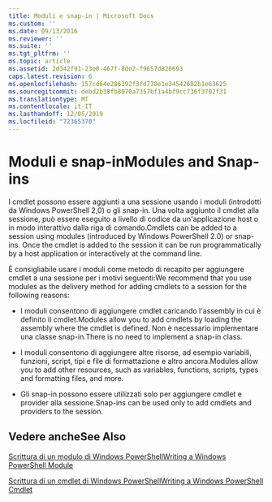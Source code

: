 ```yaml
---
title: Moduli e snap-in | Microsoft Docs
ms.custom: ''
ms.date: 09/13/2016
ms.reviewer: ''
ms.suite: ''
ms.tgt_pltfrm: ''
ms.topic: article
ms.assetid: 2d342f91-23e0-467f-8de2-f9657d820693
caps.latest.revision: 6
ms.openlocfilehash: 157cd64e286392f3fd770e1e34542682b1e63625
ms.sourcegitcommit: debd2b38fb8070a7357bf1a4bf9cc736f3702f31
ms.translationtype: MT
ms.contentlocale: it-IT
ms.lasthandoff: 12/05/2019
ms.locfileid: "72365370"
---
```

# <a name="modules-and-snap-ins"></a><span data-ttu-id="67deb-102">Moduli e snap-in</span><span class="sxs-lookup"><span data-stu-id="67deb-102">Modules and Snap-ins</span></span>

<span data-ttu-id="67deb-103">I cmdlet possono essere aggiunti a una sessione usando i moduli (introdotti da Windows PowerShell 2,0) o gli snap-in. Una volta aggiunto il cmdlet alla sessione, può essere eseguito a livello di codice da un'applicazione host o in modo interattivo dalla riga di comando.</span><span class="sxs-lookup"><span data-stu-id="67deb-103">Cmdlets can be added to a session using modules (introduced by Windows PowerShell 2.0) or snap-ins. Once the cmdlet is added to the session it can be run programmatically by a host application or interactively at the command line.</span></span>

<span data-ttu-id="67deb-104">È consigliabile usare i moduli come metodo di recapito per aggiungere cmdlet a una sessione per i motivi seguenti:</span><span class="sxs-lookup"><span data-stu-id="67deb-104">We recommend that you use modules as the delivery method for adding cmdlets to a session for the following reasons:</span></span>

- <span data-ttu-id="67deb-105">I moduli consentono di aggiungere cmdlet caricando l'assembly in cui è definito il cmdlet.</span><span class="sxs-lookup"><span data-stu-id="67deb-105">Modules allow you to add cmdlets by loading the assembly where the cmdlet is defined.</span></span> <span data-ttu-id="67deb-106">Non è necessario implementare una classe snap-in.</span><span class="sxs-lookup"><span data-stu-id="67deb-106">There is no need to implement a snap-in class.</span></span>

- <span data-ttu-id="67deb-107">I moduli consentono di aggiungere altre risorse, ad esempio variabili, funzioni, script, tipi e file di formattazione e altro ancora.</span><span class="sxs-lookup"><span data-stu-id="67deb-107">Modules allow you to add other resources, such as variables, functions, scripts, types and formatting files, and more.</span></span>

- <span data-ttu-id="67deb-108">Gli snap-in possono essere utilizzati solo per aggiungere cmdlet e provider alla sessione.</span><span class="sxs-lookup"><span data-stu-id="67deb-108">Snap-ins can be used only to add cmdlets and providers to the session.</span></span>

## <a name="see-also"></a><span data-ttu-id="67deb-109">Vedere anche</span><span class="sxs-lookup"><span data-stu-id="67deb-109">See Also</span></span>

[<span data-ttu-id="67deb-110">Scrittura di un modulo di Windows PowerShell</span><span class="sxs-lookup"><span data-stu-id="67deb-110">Writing a Windows PowerShell Module</span></span>](../module/writing-a-windows-powershell-module.md)

[<span data-ttu-id="67deb-111">Scrittura di un cmdlet di Windows PowerShell</span><span class="sxs-lookup"><span data-stu-id="67deb-111">Writing a Windows PowerShell Cmdlet</span></span>](./writing-a-windows-powershell-cmdlet.md)
